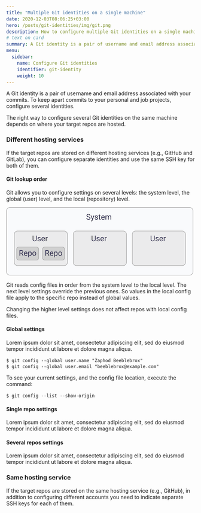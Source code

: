 ```yaml
---
title: "Multiple Git identities on a single machine"
date: 2020-12-03T08:06:25+03:00
hero: /posts/git-identities/img/git.png
description: How to configure multiple Git identities on a single machine
# text on card
summary: A Git identity is a pair of username and email address associated with your commits. To keep apart commits to your personal and job projects, configure several identities.
menu:
  sidebar:
    name: Configure Git identities
    identifier: git-identity
    weight: 10
---
```


A Git identity is a pair of username and email address associated with your commits. To keep apart commits to your 
personal and job projects, configure several identities.

The right way to configure several Git identities on the same machine depends on where your target repos are hosted. 

### Different hosting services

If the target repos are stored on different hosting services (e.g., GitHub and GitLab), you can configure separate identities 
and use the same SSH key for both of them.

#### Git lookup order

Git allows you to configure settings on several levels: the system level, the global (user) level, and the local (repository) level.

![](/posts/git-identities/img/config-levels.png)

Git reads config files in order from the system level to the local level. The next level settings override the previous ones. 
So values in the local config file apply to the specific repo instead of global values. 

Changing the higher level settings does not affect repos with local config files.

#### Global settings

Lorem ipsum dolor sit amet, consectetur adipiscing elit, sed do eiusmod tempor incididunt ut labore et dolore magna aliqua.

```console
$ git config --global user.name "Zaphod Beeblebrox"
$ git config --global user.email "beeblebrox@example.com"
```

To see your current settings, and the config file location, execute the command:

```console
$ git config --list --show-origin
```

#### Single repo settings

Lorem ipsum dolor sit amet, consectetur adipiscing elit, sed do eiusmod tempor incididunt ut labore et dolore magna aliqua.

#### Several repos settings

Lorem ipsum dolor sit amet, consectetur adipiscing elit, sed do eiusmod tempor incididunt ut labore et dolore magna aliqua.

### Same hosting service

If the target repos are stored on the same hosting service (e.g., GitHub), in addition to configuring different accounts you need to 
indicate separate SSH keys for each of them.


